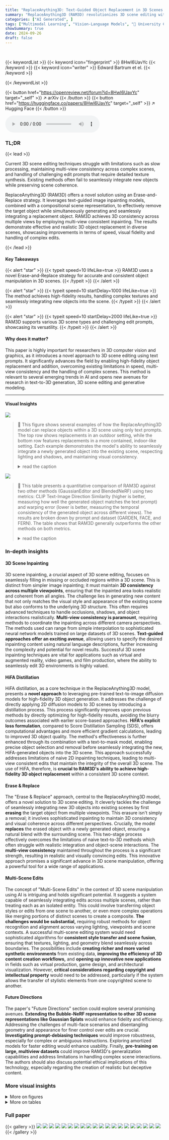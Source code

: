```yaml
---
title: "ReplaceAnything3D: Text-Guided Object Replacement in 3D Scenes with Compositional Scene Representations"
summary: "ReplaceAnything3D (RAM3D) revolutionizes 3D scene editing with a text-guided, multi-view consistent approach for seamlessly replacing or adding 3D objects in complex scenes."
categories: ["AI Generated", ]
tags: ["Multimodal Learning", "Vision-Language Models", "🏢 University College London",]
showSummary: true
date: 2024-09-26
draft: false
---
```


<br>

{{< keywordList >}}
{{< keyword icon="fingerprint" >}} 8HwI6UavYc {{< /keyword >}}
{{< keyword icon="writer" >}} Edward Bartrum et el. {{< /keyword >}}
 
{{< /keywordList >}}

{{< button href="https://openreview.net/forum?id=8HwI6UavYc" target="_self" >}}
↗ arXiv
{{< /button >}}
{{< button href="https://huggingface.co/papers/8HwI6UavYc" target="_self" >}}
↗ Hugging Face
{{< /button >}}



<audio controls>
    <source src="https://ai-paper-reviewer.com/8HwI6UavYc/podcast.wav" type="audio/wav">
    Your browser does not support the audio element.
</audio>


### TL;DR


{{< lead >}}

Current 3D scene editing techniques struggle with limitations such as slow processing, maintaining multi-view consistency across complex scenes, and handling of challenging edit prompts that require detailed texture synthesis.  Existing methods often fail to seamlessly integrate new objects while preserving scene coherence. 



ReplaceAnything3D (RAM3D) offers a novel solution using an Erase-and-Replace strategy. It leverages text-guided image inpainting models, combined with a compositional scene representation, to effectively remove the target object while simultaneously generating and seamlessly integrating a replacement object.  RAM3D achieves 3D consistency across multiple views by employing multi-view consistent inpainting. The results demonstrate effective and realistic 3D object replacement in diverse scenes, showcasing improvements in terms of speed, visual fidelity and handling of complex edits.

{{< /lead >}}


#### Key Takeaways

{{< alert "star" >}}
{{< typeit speed=10 lifeLike=true >}} RAM3D uses a novel Erase-and-Replace strategy for accurate and consistent object manipulation in 3D scenes. {{< /typeit >}}
{{< /alert >}}

{{< alert "star" >}}
{{< typeit speed=10 startDelay=1000 lifeLike=true >}} The method achieves high-fidelity results, handling complex textures and seamlessly integrating new objects into the scene. {{< /typeit >}}
{{< /alert >}}

{{< alert "star" >}}
{{< typeit speed=10 startDelay=2000 lifeLike=true >}} RAM3D supports various 3D scene types and challenging edit prompts, showcasing its versatility. {{< /typeit >}}
{{< /alert >}}

#### Why does it matter?
This paper is highly important for researchers in 3D computer vision and graphics, as it introduces a novel approach to 3D scene editing using text prompts.  It significantly advances the field by enabling high-fidelity object replacement and addition, overcoming existing limitations in speed, multi-view consistency and the handling of complex scenes. This method is relevant to several emerging trends in AI and opens new avenues for research in text-to-3D generation, 3D scene editing and generative modeling.

------
#### Visual Insights



![](https://ai-paper-reviewer.com/8HwI6UavYc/figures_1_1.jpg)

> 🔼 This figure shows several examples of how the ReplaceAnything3D model can replace objects within a 3D scene using only text prompts.  The top row shows replacements in an outdoor setting, while the bottom row features replacements in a more contained, indoor-like setting.  Each example demonstrates the model's ability to seamlessly integrate a newly generated object into the existing scene, respecting lighting and shadows, and maintaining visual consistency.
> <details>
> <summary>read the caption</summary>
> Figure 1: Our method enables prompt-driven object replacement for a variety of realistic 3D scenes.
> </details>





![](https://ai-paper-reviewer.com/8HwI6UavYc/tables_8_1.jpg)

> 🔼 This table presents a quantitative comparison of RAM3D against two other methods (GaussianEditor and BlendedNeRF) using two metrics: CLIP Text-Image Direction Similarity (higher is better, measuring how well the generated object matches the text prompt) and warping error (lower is better, measuring the temporal consistency of the generated object across different views).  The results are broken down by prompt and dataset (GARDEN, FACE, and FERN).  The table shows that RAM3D generally outperforms the other methods on both metrics.
> <details>
> <summary>read the caption</summary>
> Table 1: We compute a CLIP-based alignment metric, and optical flow-based temporal consistency metric for various datasets and prompts. RAM3D shows the best overall edit prompt alignment and temporal consistency. (Top) GARDEN, (Middle) FACE, (Bottom) FERN.
> </details>





### In-depth insights


#### 3D Scene Inpainting
3D scene inpainting, a crucial aspect of 3D scene editing, focuses on seamlessly filling in missing or occluded regions within a 3D scene.  This is distinct from simpler image inpainting; it must maintain **3D consistency across multiple viewpoints**, ensuring that the inpainted area looks realistic and coherent from all angles. The challenge lies in generating new content that not only matches the visual style and appearance of the existing scene but also conforms to the underlying 3D structure. This often requires advanced techniques to handle occlusions, shadows, and object interactions realistically.  **Multi-view consistency is paramount**, requiring methods to coordinate the inpainting across different camera perspectives. The methods used can range from simple interpolation to sophisticated neural network models trained on large datasets of 3D scenes.  **Text-guided approaches offer an exciting avenue**, allowing users to specify the desired inpainting content using natural language descriptions, further increasing the complexity and potential for novel results.  Successful 3D scene inpainting techniques are vital for applications such as virtual and augmented reality, video games, and film production, where the ability to seamlessly edit 3D environments is highly valued.

#### HiFA Distillation
HiFA distillation, as a core technique in the ReplaceAnything3D model, presents a **novel approach** to leveraging pre-trained text-to-image diffusion models for high-fidelity 3D object generation.  It addresses the challenge of directly applying 2D diffusion models to 3D scenes by introducing a distillation process.  This process significantly improves upon previous methods by directly optimizing for high-fidelity results, avoiding the blurry outcomes associated with earlier score-based approaches.  **HiFA's explicit loss formulation**, compared to Score Distillation Sampling (SDS), offers computational advantages and more efficient gradient calculations, leading to improved 3D object quality.  The method's effectiveness is further enhanced through its combination with a text-to-mask model, enabling precise object selection and removal before seamlessly integrating the new, HiFA-generated objects into the 3D scene. This approach successfully addresses limitations of naive 2D inpainting techniques, leading to multi-view consistent edits that maintain the integrity of the overall 3D scene.  The use of HiFA, therefore, is **crucial to RAM3D's ability to achieve high-fidelity 3D object replacement** within a consistent 3D scene context.

#### Erase & Replace
The "Erase & Replace" approach, central to the ReplaceAnything3D model, offers a novel solution to 3D scene editing.  It cleverly tackles the challenge of seamlessly integrating new 3D objects into existing scenes by first **erasing** the target object from multiple viewpoints.  This erasure isn't simply a removal; it involves sophisticated inpainting to maintain 3D consistency and visual coherence across different perspectives.  Crucially, the model **replaces** the erased object with a newly generated object, ensuring a natural blend with the surrounding scene. This two-stage process effectively overcomes the limitations of naive text-to-3D methods which often struggle with realistic integration and object-scene interactions. The **multi-view consistency** maintained throughout the process is a significant strength, resulting in realistic and visually convincing edits. This innovative approach promises a significant advance in 3D scene manipulation, offering a powerful tool for a wide range of applications.

#### Multi-Scene Edits
The concept of "Multi-Scene Edits" in the context of 3D scene manipulation using AI is intriguing and holds significant potential.  It suggests a system capable of seamlessly integrating edits across multiple scenes, rather than treating each as an isolated entity. This could involve transferring object styles or edits from one scene to another, or even more complex operations like merging portions of distinct scenes to create a composite. **The challenges would be substantial,** requiring robust methods for object recognition and alignment across varying lighting, viewpoints and scene contexts.  A successful multi-scene editing system would need sophisticated algorithms for **consistent style transfer and scene fusion**, ensuring that textures, lighting, and geometry blend seamlessly across boundaries.  The possibilities include **creating richer and more varied synthetic environments** from existing data, **improving the efficiency of 3D content creation workflows,** and **opening up innovative new applications** in fields such as virtual production, game design, and architectural visualization.  However, **critical considerations regarding copyright and intellectual property** would need to be addressed, particularly if the system allows the transfer of stylistic elements from one copyrighted scene to another.

#### Future Directions
The paper's "Future Directions" section could explore several promising avenues.  **Extending the Bubble-NeRF representation to other 3D scene representations like Gaussian Splats** would enhance fidelity and efficiency.  Addressing the challenges of multi-face scenarios and disentangling geometry and appearance for finer control over edits are crucial.  **Investigating prompt-debiasing techniques** would improve robustness, especially for complex or ambiguous instructions.  Exploring amortized models for faster editing would enhance usability. Finally,  **pre-training on large, multiview datasets** could improve RAM3D's generalization capabilities and address limitations in handling complex scene interactions.  The authors should also discuss potential ethical implications of this technology, especially regarding the creation of realistic but deceptive content.


### More visual insights

<details>
<summary>More on figures
</summary>


![](https://ai-paper-reviewer.com/8HwI6UavYc/figures_3_1.jpg)

> 🔼 This figure shows the two main stages of the ReplaceAnything3D model (RAM3D): the Erase stage and the Replace stage.  The Erase stage uses a text-to-mask model (SAM) to identify and segment the object to be removed from the scene. Then, a text-guided 3D inpainting technique (HiFA) fills the empty space created by the removal, maintaining consistency across multiple views.  The Replace stage involves using a similar text-guided 3D inpainting technique to generate a new object based on user input text, and it composites the new object seamlessly into the inpainted background to create a coherent 3D scene.  The process utilizes a latent diffusion model (LDM) for image inpainting.
> <details>
> <summary>read the caption</summary>
> Figure 2: An overview of RAM3D Erase and Replace stages.
> </details>



![](https://ai-paper-reviewer.com/8HwI6UavYc/figures_5_1.jpg)

> 🔼 This figure illustrates the two-stage pipeline of the RAM3D model: the Erase stage and the Replace stage.  In the Erase stage, the model identifies the object to be removed using a mask (blue region). It then inpaints the background (pink region) using a combination of the masked region and the surrounding halo region (green). The Replace stage generates a new object (yellow stack of pancakes) based on the user's text prompt and composes it seamlessly into the inpainted background. The figure shows how the model renders the masked pixels and combines them with the inpainted background to create the final image.  The multiview consistency is maintained across all viewpoints of the 3D scene.
> <details>
> <summary>read the caption</summary>
> Figure 3: Left: Erase stage. The masked region (blue) serves as a conditioning signal for the LDM, indicating the area to be inpainted. The surrounding nearby pixels form the halo region h (green), which is also rendered by RAM3D during the Erase stage. The union of these 2 regions is the Bubble-NeRF region, whilst the remaining pixels are sampled from the input image (red). Right: Replace stage. RAM3D volumetrically renders the masked pixels (shown in blue) to give xfg. The result is composited with xbg to form the combined image x.
> </details>



![](https://ai-paper-reviewer.com/8HwI6UavYc/figures_5_2.jpg)

> 🔼 This figure compares the results of the proposed method, ReplaceAnything3D (RAM3D), against two other methods for object replacement in 3D scenes: Reference-Guided Inpainting and Blended-NeRF. The comparison highlights the superior quality and realism of RAM3D's results, especially in terms of lighting and detail.
> <details>
> <summary>read the caption</summary>
> Figure 4: Left: Qualitative comparison with Reference-Guided Inpainting [28] (images adapted from the original paper) for object replacement. Right: Qualitative comparison with Blended-NeRF [12] for object replacement. Our method generates results with higher quality and capture more realistic lighting and details.
> </details>



![](https://ai-paper-reviewer.com/8HwI6UavYc/figures_6_1.jpg)

> 🔼 This figure compares the results of the proposed ReplaceAnything3D (RAM3D) model with the Gaussian Editor model for three challenging image editing tasks.  The top two rows show results on the GARDEN scene, while the bottom two rows show results on the FACE scene.  The results demonstrate RAM3D's ability to generate more realistic and contextually appropriate objects compared to the Gaussian Editor, particularly with regard to texture detail and integration with the scene.
> <details>
> <summary>read the caption</summary>
> Figure 5: Qualitative comparison with Gaussian Editor [35]. We show results for 3 challenging edit prompts on the GARDEN scene (top 2 rows) and FACE scene (bottom 2 rows). In the GARDEN scene, our method generates more realistic objects which are better integrated with the surrounding scene. In the FACE scene, our method generates more detailed texture patterns and geometry which are better aligned with the edit prompts.
> </details>



![](https://ai-paper-reviewer.com/8HwI6UavYc/figures_7_1.jpg)

> 🔼 This figure demonstrates the ability of ReplaceAnything3D (RAM3D) to seamlessly integrate multiple, completely new objects into an existing 3D scene.  The objects are added using user-defined masks, ensuring that the added objects are realistically integrated with the existing scene's lighting, shadows, and overall coherence across multiple viewpoints.  The bottom right image showcases a particularly impressive example of this capability, with multiple objects added without disrupting the scene's integrity.
> <details>
> <summary>read the caption</summary>
> Figure 6: Given user-defined masks, ReplaceAnything3D can add completely new objects that blend in with the rest of the scene. Furthermore, due to its compositional structure, RAM3D can add multiple objects to 3D scenes while maintaining realistic appearance, lighting, and multi-view consistency (bottom right).
> </details>



![](https://ai-paper-reviewer.com/8HwI6UavYc/figures_8_1.jpg)

> 🔼 This figure illustrates the two-stage process of RAM3D: Erase and Replace.  The left side shows the Erase stage where the object to be removed is masked (blue), and the surrounding area (green) is also processed to ensure seamless integration. The new object is generated in the Replace stage (right). The blue region shows the new object being rendered, which is then composed with the inpainted background.
> <details>
> <summary>read the caption</summary>
> Figure 3: Left: Erase stage. The masked region (blue) serves as a conditioning signal for the LDM, indicating the area to be inpainted. The surrounding nearby pixels form the halo region h (green), which is also rendered by RAM3D during the Erase stage. The union of these 2 regions is the Bubble-NeRF region, whilst the remaining pixels are sampled from the input image (red). Right: Replace stage. RAM3D volumetrically renders the masked pixels (shown in blue) to give xfg. The result is composited with xbg to form the combined image x.
> </details>



![](https://ai-paper-reviewer.com/8HwI6UavYc/figures_15_1.jpg)

> 🔼 This figure shows various examples of object replacement in realistic 3D scenes using text prompts.  The top row displays the original scene with the object to be replaced. The bottom row shows the same scene but with the original object replaced by a new object specified by a text prompt. This demonstrates the model's ability to seamlessly integrate new objects into existing scenes while maintaining 3D consistency. The variety of scenes and objects showcase the versatility of the proposed method.
> <details>
> <summary>read the caption</summary>
> Figure 1: Our method enables prompt-driven object replacement for a variety of realistic 3D scenes.
> </details>



![](https://ai-paper-reviewer.com/8HwI6UavYc/figures_15_2.jpg)

> 🔼 This figure shows an ablation study on the Erase stage of the RAM3D model.  Three variations of the model are compared: one without halo supervision, one without depth loss, and the full model. The results, visualized using SAM segmentation (purple regions), demonstrate that the full model successfully removes the original statue and realistically fills in the background, while the other models fail to completely remove the statue.
> <details>
> <summary>read the caption</summary>
> Figure 9: STATUE Erase stage ablation: (SAM segmentation shown in purple). From Left to Right: No Halo supervision, No Depth Loss, Full model - which successfully removed the original statue.
> </details>



![](https://ai-paper-reviewer.com/8HwI6UavYc/figures_16_1.jpg)

> 🔼 This figure demonstrates the ability of the ReplaceAnything3D model (RAM3D) to be personalized using custom assets. By fine-tuning an inpainting diffusion model with five images of a target object, the model is then integrated into RAM3D for object replacement and addition, enabling users to seamlessly integrate their own assets into 3D scenes.
> <details>
> <summary>read the caption</summary>
> Figure 10: Users can personalize a 3D scene by replacing or adding their own assets using a fine-tuned RAM3D. We achieve this by first fine-tuning an inpainting diffusion model with five images of the target object (left), and then combining it with RAM3D to perform object replacement and addition with custom content.
> </details>



![](https://ai-paper-reviewer.com/8HwI6UavYc/figures_17_1.jpg)

> 🔼 This figure compares the results of the proposed method, ReplaceAnything3D (RAM3D), with the Instruct-NeRF2NeRF method for 3D scene editing.  It shows that RAM3D produces significantly better results, particularly in terms of maintaining scene consistency and generating complex textures.  Instruct-NeRF2NeRF struggles to produce high-quality results when dealing with objects that significantly differ from the original object in the scene, and it tends to change the entire scene instead of just the target object.
> <details>
> <summary>read the caption</summary>
> Figure 11: Comparison with Instruct-NeRF2NeRF, a general scene-editing framework [3]. Note that unlike our method, Instruct-NeRF2NeRF modifies the entire scene, cannot synthesise complex texture patterns in the FACE scene and completely fails to generate a pineapple or chess piece object in the 360° GARDEN scene.
> </details>



![](https://ai-paper-reviewer.com/8HwI6UavYc/figures_18_1.jpg)

> 🔼 This figure compares the results of the proposed RAM3D method with three other methods (CSD, ViCA-NeRF, and EfficientNeRF2NeRF) for editing 3D scenes.  The comparison focuses on the ability of each method to realistically reproduce intricate textures, such as those found in tartan and checkered jackets.  The results demonstrate that RAM3D outperforms the other methods in accurately rendering these complex textures, showcasing its superior performance in 3D scene editing tasks.
> <details>
> <summary>read the caption</summary>
> Figure 12: Qualitative comparison with Collaborative Score Distillation (CSD) [32], ViCA-NeRF [31] and EfficientNeRF2NeRF [30]. All approaches apart from our RAM3D were unsuccessful in producing results with intricate texture details for both the checkered and tartan jackets. Results were obtained using official publicly available implementations. Note that in the case of CSD, there is no officially released 3D editing implementation at the time of writing. We therefore followed the official instructions to incorporate CSD image edits into the Instruct-NeRF2NeRF framework.
> </details>



![](https://ai-paper-reviewer.com/8HwI6UavYc/figures_19_1.jpg)

> 🔼 This figure shows a comparison of the proposed method (ReplaceAnything3D) with two other methods for 3D object manipulation: RePaint-NeRF and DreamEditor.  The left side demonstrates object replacement using RePaint-NeRF and the proposed method, showing that the proposed method produces more realistic results. The right side compares the methods on object addition, where the proposed method again produces superior results in terms of realism and integration with the scene.
> <details>
> <summary>read the caption</summary>
> Figure 13: Left: Qualitative comparison with RepaintNeRF [34] for object replacement. Figure adapted from the original RepaintNeRF paper. Right: Qualitative comparison with DreamEditor [10] for object addition ('Add a red top hat'). Figure adapted from the original DreamEditor paper.
> </details>



![](https://ai-paper-reviewer.com/8HwI6UavYc/figures_20_1.jpg)

> 🔼 This figure compares the results of the proposed method, RAM3D, with a naive 2D baseline approach for object replacement. The 2D baseline processes each image individually using a pre-trained text-to-image inpainting model, leading to inconsistent results across different viewpoints.  RAM3D, in contrast, generates multi-view consistent results by considering all views during training, resulting in a more realistic and seamless object replacement.
> <details>
> <summary>read the caption</summary>
> Figure 14: Qualitative comparisons between our method RAM3D (last column) with a naive 2D baseline method, which produces view-inconsistent results (third column). This is because each input image is processed independently and thus vary widely from each other (second column).
> </details>



![](https://ai-paper-reviewer.com/8HwI6UavYc/figures_20_2.jpg)

> 🔼 This figure shows the results of using GaussianEditor to remove a vase from a scene. The left image shows the result before a refinement step, while the right image shows the result after. The refinement step causes a cloudy artifact, so the result before refinement is used for comparison.
> <details>
> <summary>read the caption</summary>
> Figure 15: Results obtained using GaussianEditor to remove the vase object from the GARDEN scene. Note that GaussianEditor’s proposed mask dilation and hole-fixing refinement stage causes a cloudy artifact to appear above the table, where the vase was originally placed. We therefore use the result on the left, prior to refinement, when adding new objects to replace the vase.
> </details>



![](https://ai-paper-reviewer.com/8HwI6UavYc/figures_21_1.jpg)

> 🔼 This figure shows the results of using GaussianEditor to add a pineapple to a scene.  The left side demonstrates that the tool initially places the pineapple incorrectly far from the table. The right side illustrates that manual intervention is needed to correct the placement using the software's interface for depth adjustment. This highlights a limitation of GaussianEditor where manual correction is needed to properly place newly added objects.
> <details>
> <summary>read the caption</summary>
> Figure 16: We observe that the Object Adding functionality of GaussianEditor does not place new objects into the scene in the correct position. The images on the left show the initial pineapple object placement (far from the table), output by GaussianEditor. The images on the right show the results after manually refining the position of the pineapple, by adjusting its depth along a ray passing through the centre of the reference image.
> </details>



![](https://ai-paper-reviewer.com/8HwI6UavYc/figures_21_2.jpg)

> 🔼 This figure illustrates the two-stage process of RAM3D: Erase and Replace.  The left panel shows the erase stage, where a mask (blue) defines the area to be removed.  The surrounding pixels (green) form a halo region used for consistent background reconstruction. The model inpaints the masked region using information from this halo and unmasked pixels (red). The right panel shows the replace stage, where a new object (xfg) is generated based on a text prompt and composited with the inpainted background (xbg) using alpha blending to create a seamless whole (x).
> <details>
> <summary>read the caption</summary>
> Figure 3: Left: Erase stage. The masked region (blue) serves as a conditioning signal for the LDM, indicating the area to be inpainted. The surrounding nearby pixels form the halo region h (green), which is also rendered by RAM3D during the Erase stage. The union of these 2 regions is the Bubble-NeRF region, whilst the remaining pixels are sampled from the input image (red). Right: Replace stage. RAM3D volumetrically renders the masked pixels (shown in blue) to give xfg. The result is composited with xbg to form the combined image x.
> </details>



![](https://ai-paper-reviewer.com/8HwI6UavYc/figures_23_1.jpg)

> 🔼 This figure demonstrates two failure cases of the ReplaceAnything3D model. The first case (a) shows that a prompt requesting multiple objects can lead to an incoherent combination of those objects.  The second case (b) shows that the model struggles with generating realistic geometry when the replaced object has multiple faces, as seen in the unrealistic watermelon slice.
> <details>
> <summary>read the caption</summary>
> Figure 18: We show 2 failure cases for RAM3D. a) a challenging multi-object prompt results in an incoherent combination of both objects. b) we observe a multi-face problem which results in unrealistic geometry for the watermelon slice.
> </details>



![](https://ai-paper-reviewer.com/8HwI6UavYc/figures_23_2.jpg)

> 🔼 This figure shows two failure cases of the proposed RAM3D model. The first case (a) demonstrates that editing object properties, such as changing the color, can lead to a change in object identity, resulting in an incorrect object being generated. The second case (b) illustrates that replacing a smaller object with a much larger object can significantly reduce the quality of the generated result, producing unrealistic results and degrading the overall synthesis quality.
> <details>
> <summary>read the caption</summary>
> Figure 19: We show 2 additional failure cases for RAM3D. a): Editing object properties changes object identity. b): replacing the statue with much larger objects leads to degraded synthesis quality.
> </details>



</details>




<details>
<summary>More on tables
</summary>


![](https://ai-paper-reviewer.com/8HwI6UavYc/tables_14_1.jpg)
> 🔼 This table presents a quantitative comparison of the proposed ReplaceAnything3D (RAM3D) model against existing methods using two metrics: CLIP Text-Image Direction Similarity and Warping Error.  The CLIP-based metric assesses the alignment of the edited objects with the input text prompts. The optical flow-based metric (Warping Error) measures the temporal consistency across multiple views of the modified scene. The results show RAM3D achieving superior performance across both metrics and various scene types (GARDEN, FACE, and FERN).
> <details>
> <summary>read the caption</summary>
> Table 1: We compute a CLIP-based alignment metric, and optical flow-based temporal consistency metric for various datasets and prompts. RAM3D shows the best overall edit prompt alignment and temporal consistency. (Top) GARDEN, (Middle) FACE, (Bottom) FERN.
> </details>

![](https://ai-paper-reviewer.com/8HwI6UavYc/tables_14_2.jpg)
> 🔼 This table presents a quantitative comparison of RAM3D against two other methods using two metrics: CLIP Text-Image Direction Similarity (measuring how well the generated object matches the text prompt) and Warping Error (measuring the temporal consistency of the generated video).  The results are shown for three different datasets (GARDEN, FACE, and FERN), each with several different prompts. RAM3D consistently outperforms the other methods in terms of both metrics, indicating superior alignment and temporal coherence.
> <details>
> <summary>read the caption</summary>
> Table 1: We compute a CLIP-based alignment metric, and optical flow-based temporal consistency metric for various datasets and prompts. RAM3D shows the best overall edit prompt alignment and temporal consistency. (Top) GARDEN, (Middle) FACE, (Bottom) FERN.
> </details>

![](https://ai-paper-reviewer.com/8HwI6UavYc/tables_15_1.jpg)
> 🔼 This table presents the results of an ablation study on the Erase stage of the RAM3D model.  It compares the performance of three variants: one without halo supervision, one without depth loss, and the full model. The CLIP Text-Image Direction Similarity score, which measures how well the generated image matches the text prompt, is used as the evaluation metric. The results show that the full model achieves significantly higher scores, indicating the importance of both halo supervision and depth loss for effective background inpainting.
> <details>
> <summary>read the caption</summary>
> Table 4: Erase-stage ablation results. We report CLIP Text-Image Direction Similarity scores for all model variants, using the prompt “A white plinth in a park, in front of a path”, on the STATUE scene. Note that our full model performs best.
> </details>

![](https://ai-paper-reviewer.com/8HwI6UavYc/tables_15_2.jpg)
> 🔼 This table presents ablation study results for the Replace stage of the RAM3D model.  It compares the performance of different model variants, each lacking a specific component (SDS loss, single-stage training, or background augmentation). The 'CLIP Sim' metric, which measures the alignment between the generated object and the text prompt, demonstrates that the full model, incorporating all components, yields the highest alignment score (0.232).
> <details>
> <summary>read the caption</summary>
> Table 5: Replace-stage ablation results. We report CLIP Text-Image Direction Similarity scores for all model variants, using the prompt “A corgi on a white plinth”, on the STATUE scene. Note that our full model performs best.
> </details>

![](https://ai-paper-reviewer.com/8HwI6UavYc/tables_17_1.jpg)
> 🔼 This table presents a quantitative comparison of the proposed method (RAM3D) and InstructNeRF2NeRF [3] using two CLIP-based metrics: CLIP Text-Image Direction Similarity and CLIP Direction Consistency.  The results are shown for five different prompts on the GARDEN and FACE datasets. Higher values in both metrics indicate better performance.  The comparison highlights RAM3D's improved performance, particularly in terms of text-image alignment.
> <details>
> <summary>read the caption</summary>
> Table 6: CLIP-based metrics for GARDEN and FACE datasets, comparing our method with [3]
> </details>

</details>




### Full paper

{{< gallery >}}
<img src="https://ai-paper-reviewer.com/8HwI6UavYc/1.png" class="grid-w50 md:grid-w33 xl:grid-w25" />
<img src="https://ai-paper-reviewer.com/8HwI6UavYc/2.png" class="grid-w50 md:grid-w33 xl:grid-w25" />
<img src="https://ai-paper-reviewer.com/8HwI6UavYc/3.png" class="grid-w50 md:grid-w33 xl:grid-w25" />
<img src="https://ai-paper-reviewer.com/8HwI6UavYc/4.png" class="grid-w50 md:grid-w33 xl:grid-w25" />
<img src="https://ai-paper-reviewer.com/8HwI6UavYc/5.png" class="grid-w50 md:grid-w33 xl:grid-w25" />
<img src="https://ai-paper-reviewer.com/8HwI6UavYc/6.png" class="grid-w50 md:grid-w33 xl:grid-w25" />
<img src="https://ai-paper-reviewer.com/8HwI6UavYc/7.png" class="grid-w50 md:grid-w33 xl:grid-w25" />
<img src="https://ai-paper-reviewer.com/8HwI6UavYc/8.png" class="grid-w50 md:grid-w33 xl:grid-w25" />
<img src="https://ai-paper-reviewer.com/8HwI6UavYc/9.png" class="grid-w50 md:grid-w33 xl:grid-w25" />
<img src="https://ai-paper-reviewer.com/8HwI6UavYc/10.png" class="grid-w50 md:grid-w33 xl:grid-w25" />
<img src="https://ai-paper-reviewer.com/8HwI6UavYc/11.png" class="grid-w50 md:grid-w33 xl:grid-w25" />
<img src="https://ai-paper-reviewer.com/8HwI6UavYc/12.png" class="grid-w50 md:grid-w33 xl:grid-w25" />
<img src="https://ai-paper-reviewer.com/8HwI6UavYc/13.png" class="grid-w50 md:grid-w33 xl:grid-w25" />
<img src="https://ai-paper-reviewer.com/8HwI6UavYc/14.png" class="grid-w50 md:grid-w33 xl:grid-w25" />
<img src="https://ai-paper-reviewer.com/8HwI6UavYc/15.png" class="grid-w50 md:grid-w33 xl:grid-w25" />
<img src="https://ai-paper-reviewer.com/8HwI6UavYc/16.png" class="grid-w50 md:grid-w33 xl:grid-w25" />
<img src="https://ai-paper-reviewer.com/8HwI6UavYc/17.png" class="grid-w50 md:grid-w33 xl:grid-w25" />
<img src="https://ai-paper-reviewer.com/8HwI6UavYc/18.png" class="grid-w50 md:grid-w33 xl:grid-w25" />
<img src="https://ai-paper-reviewer.com/8HwI6UavYc/19.png" class="grid-w50 md:grid-w33 xl:grid-w25" />
<img src="https://ai-paper-reviewer.com/8HwI6UavYc/20.png" class="grid-w50 md:grid-w33 xl:grid-w25" />
{{< /gallery >}}